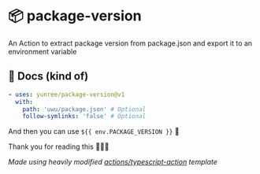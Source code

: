 # 📦 package-version
An Action to extract package version from package.json and export it to an environment variable

## 📖 Docs (kind of)

```yaml
- uses: yunree/package-version@v1
  with:
    path: 'uwu/package.json' # Optional
    follow-symlinks: 'false' # Optional
```

And then you can use `${{ env.PACKAGE_VERSION }}` 🎉

Thank you for reading this 🙇🏼‍♀️

*Made using heavily modified [actions/typescript-action](https://github.com/actions/typescript-action) template*
